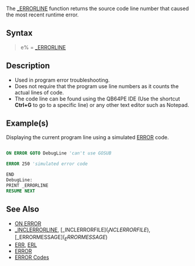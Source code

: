 The [_ERRORLINE](_ERRORLINE) function returns the source code line number that caused the most recent runtime error.

## Syntax

> e% = [_ERRORLINE](_ERRORLINE)

## Description

* Used in program error troubleshooting.
* Does not require that the program use line numbers as it counts the actual lines of code.
* The code line can be found using the QB64PE IDE (Use the shortcut **Ctrl+G** to go to a specific line) or any other text editor such as Notepad.

## Example(s)

Displaying the current program line using a simulated [ERROR](ERROR) code.

```vb

ON ERROR GOTO DebugLine 'can't use GOSUB 

ERROR 250 'simulated error code 

END 
DebugLine: 
PRINT _ERRORLINE 
RESUME NEXT 

```

## See Also

* [ON ERROR](ON-ERROR)
* [_INCLERRORLINE](_INCLERRORLINE), [_INCLERRORFILE$](_INCLERRORFILE$), [_ERRORMESSAGE$](_ERRORMESSAGE$)
* [ERR](ERR), [ERL](ERL)
* [ERROR](ERROR)
* [ERROR Codes](ERROR-Codes)

